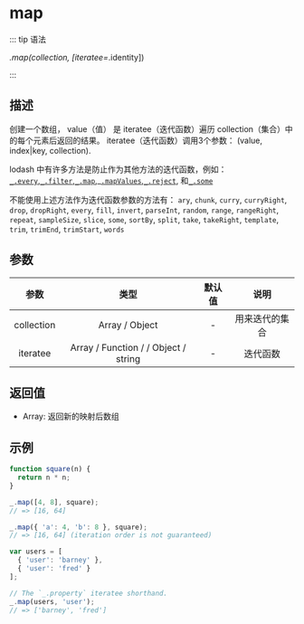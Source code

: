 # map

::: tip 语法

_.map(collection, [iteratee=_.identity])

:::

## 描述

创建一个数组， value（值） 是 iteratee（迭代函数）遍历 collection（集合）中的每个元素后返回的结果。 iteratee（迭代函数）调用3个参数：
(value, index|key, collection).

lodash 中有许多方法是防止作为其他方法的迭代函数，例如：[`_.every`](/Collection/every),[`_.filter`](/Collection/filter),[`_.map`](/Collection/map),_[`.mapValues`](/Object/mapValues),[`_.reject`](/Collection/reject), 和[`_.some`](/Collection/some)

不能使用上述方法作为迭代函数参数的方法有： `ary`, `chunk`, `curry`, `curryRight`, `drop`, `dropRight`, `every`, `fill`, `invert`, `parseInt`, `random`, `range`, `rangeRight`, `repeat`, `sampleSize`, `slice`, `some`, `sortBy`, `split`, `take`, `takeRight`, `template`, `trim`, `trimEnd`, `trimStart`, `words`

## 参数

|    参数    |                 类型                 | 默认值 |      说明      |
| :--------: | :----------------------------------: | :----: | :------------: |
| collection |            Array / Object            |   -    | 用来迭代的集合 |
|  iteratee  | Array / Function / / Object / string |   -    |    迭代函数    |

## 返回值

+ Array: 返回新的映射后数组

## 示例

```js
function square(n) {
  return n * n;
}

_.map([4, 8], square);
// => [16, 64]

_.map({ 'a': 4, 'b': 8 }, square);
// => [16, 64] (iteration order is not guaranteed)

var users = [
  { 'user': 'barney' },
  { 'user': 'fred' }
];

// The `_.property` iteratee shorthand.
_.map(users, 'user');
// => ['barney', 'fred']
```
